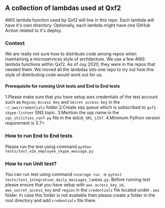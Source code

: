 ## A collection of lambdas used at Qxf2

AWS lambda function used by Qxf2 will live in this repo. Each lambda will have it's own directory. Optionally, each lambda might have one GitHub Action related to it's deploy.

### Context
We are really not sure how to distribute code among repos when maintaining a microservices style of architecture. We use a few AWS lambda functions within Qxf2. As of Juy 2020, they were in the repos that needed them. We moved all the lambdas into one repo to try out how this style of distributing code would work out for us.

#### Prerequisite for running Unit tests and End to End tests
1.Please make sure that you have setup aws credentials of the test account such as `Region`, `Access Key` and `Secret access key` in the `~/.aws/credentials` folder
2.Create sqs queue which is subscribed to `qxf2-skype-listner` SNS topic.
3.Mention the sqs name in the `sqs_utilities_conf.py` file in the `QUEUE_URL_LIST`.
4.Minimum Python version requirement is 3.7+

### How to run End to End tests
Please run the test using command `python tests/test_e2e_employee_skype_message.py`

### How to run Unit test?
You can run test using command `coverage run -m pytest tests/test_integration_daily_messages_lambda.py`. Before running test please ensure that you have setup with `aws_access_key_id`, `aws_secret_access_key` and `region` in the `credentials` file located under `.aws` folder. In case this folder is not available then please create a folder in the root directory and add `credentials` file there.

